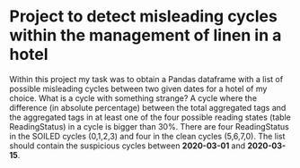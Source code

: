 # Project to detect misleading cycles within the management of linen in a hotel

Within this project my task was to obtain a Pandas dataframe with a list of possible misleading cycles between two given dates for a hotel of my choice. 
What is a cycle with something strange? A cycle where the difference (in absolute percentage) between the total aggregated tags and the aggregated tags in at least one of the four possible reading states (table ReadingStatus) in a cycle is bigger than 30%.
There are four ReadingStatus in the SOILED cycles (0,1,2,3) and four in the clean cycles (5,6,7,0). The list should contain the suspicious cycles between **2020-03-01** and **2020-03-15**.

